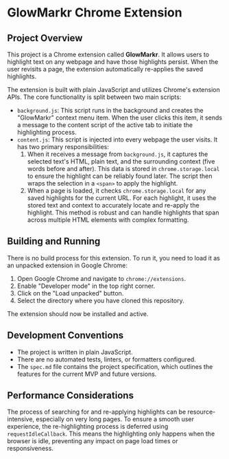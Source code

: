 # GlowMarkr Chrome Extension

## Project Overview

This project is a Chrome extension called **GlowMarkr**. It allows users to highlight text on any webpage and have those highlights persist. When the user revisits a page, the extension automatically re-applies the saved highlights.

The extension is built with plain JavaScript and utilizes Chrome's extension APIs. The core functionality is split between two main scripts:

*   `background.js`: This script runs in the background and creates the "GlowMarkr" context menu item. When the user clicks this item, it sends a message to the content script of the active tab to initiate the highlighting process.
*   `content.js`: This script is injected into every webpage the user visits. It has two primary responsibilities:
    1.  When it receives a message from `background.js`, it captures the selected text's HTML, plain text, and the surrounding context (five words before and after). This data is stored in `chrome.storage.local` to ensure the highlight can be reliably found later. The script then wraps the selection in a `<span>` to apply the highlight.
    2.  When a page is loaded, it checks `chrome.storage.local` for any saved highlights for the current URL. For each highlight, it uses the stored text and context to accurately locate and re-apply the highlight. This method is robust and can handle highlights that span across multiple HTML elements with complex formatting.

## Building and Running

There is no build process for this extension. To run it, you need to load it as an unpacked extension in Google Chrome:

1.  Open Google Chrome and navigate to `chrome://extensions`.
2.  Enable "Developer mode" in the top right corner.
3.  Click on the "Load unpacked" button.
4.  Select the directory where you have cloned this repository.

The extension should now be installed and active.

## Development Conventions

*   The project is written in plain JavaScript.
*   There are no automated tests, linters, or formatters configured.
*   The `spec.md` file contains the project specification, which outlines the features for the current MVP and future versions.

## Performance Considerations

The process of searching for and re-applying highlights can be resource-intensive, especially on very long pages. To ensure a smooth user experience, the re-highlighting process is deferred using `requestIdleCallback`. This means the highlighting only happens when the browser is idle, preventing any impact on page load times or responsiveness.